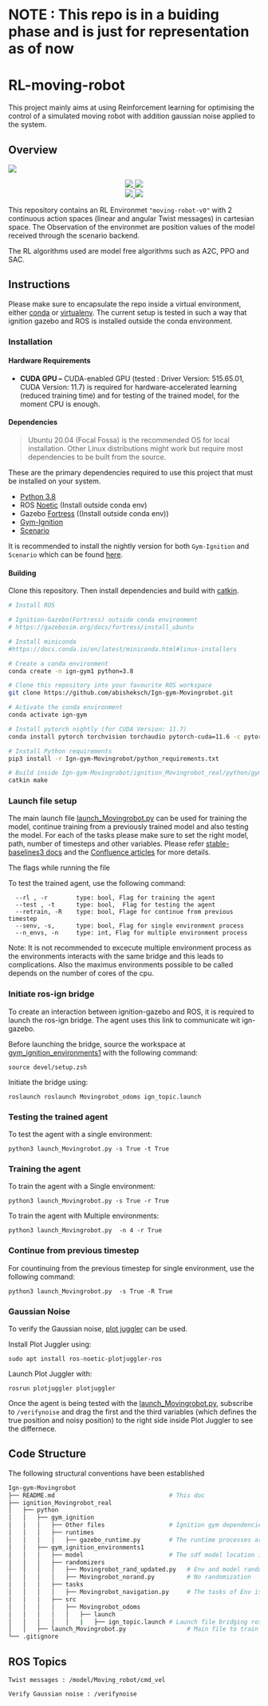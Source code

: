 

# NOTE : This repo is in a buiding phase and is just for representation as of now

# RL-moving-robot

This project mainly aims at using Reinforcement learning for  optimising the control of a simulated moving robot with addition gaussian noise applied to the system. 


## Overview 

![](moving_robot.gif)

<p align="center">
  <a href="http://wiki.ros.org/noetic#ROS_Noetic_Ninjemys">
    <img src="https://img.shields.io/badge/Middleware-ROSNoetic-blue"/>
  </a>
  <a href="https://gazebosim.org">
    <img src="https://img.shields.io/badge/Robotics%20Simulator-Gazebo%20Fortress-F58113"/>
  </a>
  <br>
  <a href="https://www.gymlibrary.dev/">
    <img src="https://img.shields.io/badge/RL%20Environment%20API-OpenAI%20Gym-CBCBCC"/>
  </a>
  <a href="https://stable-baselines3.readthedocs.io">
    <img src="https://img.shields.io/badge/Primary%20RL%20Framework-Stable--Baselines3-BDF25E"/>
  </a>
</p>
 
This repository contains an RL Environmet `"moving-robot-v0"` with 2 continuous action spaces (linear and angular Twist messages) in cartesian space. The Observation of the environmet are position values of the model received through the scenario backend.   

The RL algorithms used are model free algorithms such as A2C, PPO and SAC.

## Instructions

Please make sure to encapsulate the repo inside a virtual environment, either [conda](https://docs.conda.io/en/latest/miniconda.html) or [virtualenv](https://virtualenv.pypa.io/en/latest/).  The current setup is tested in such a way that ignition gazebo and ROS is installed outside the conda environment. 

### Installation 

#### Hardware Requirements

- **CUDA GPU –** CUDA-enabled GPU (tested : Driver Version: 515.65.01, CUDA Version: 11.7) is required for hardware-accelerated learning (reduced training time) and for testing of the trained model, for the moment CPU is enough. 

#### Dependencies

> Ubuntu 20.04 (Focal Fossa) is the recommended OS for local installation. Other Linux distributions might work but require most dependencies to be built from the source.

These are the primary dependencies required to use this project that must be installed on your system.

- [Python 3.8](https://python.org/downloads)
- ROS [Noetic](http://wiki.ros.org/noetic/Installation) (Install outside conda env)
- Gazebo [Fortress](https://gazebosim.org/docs/fortress) ((Install outside conda env))
- [Gym-Ignition](https://pypi.org/project/gym-ignition/)
- [Scenario](https://pypi.org/project/scenario/)

It is recommended to install the nightly version for both `Gym-Ignition` and `Scenario` which can be found [here](https://robotology.github.io/gym-ignition/master/installation/nightly.html).

#### Building 

Clone this repository. Then install dependencies and build with [catkin](http://wiki.ros.org/catkin).

```bash
# Install ROS 

# Ignition-Gazebo(Fortress) outside conda environment 
# https://gazebosim.org/docs/fortress/install_ubuntu

# Install miniconda
#https://docs.conda.io/en/latest/miniconda.html#linux-installers

# Create a conda environment
conda create -n ign-gym1 python=3.8

# Clone this repository into your favourite ROS workspace
git clone https://github.com/abisheksch/Ign-gym-Movingrobot.git

# Activate the conda environment
conda activate ign-gym

# Install pytorch nightly (for CUDA Version: 11.7)
conda install pytorch torchvision torchaudio pytorch-cuda=11.6 -c pytorch-nightly -c nvidia

# Install Python requirements
pip3 install -r Ign-gym-Movingrobot/python_requirements.txt

# Build inside Ign-gym-Movingrobot/ignition_Movingrobot_real/python/gym_ignition_environments/
catkin make 
```

### Launch file setup 

The main launch file [launch_Movingrobot.py](ignition_Movingrobot_real/python/launch_Movingrobot.py) can be used for training the model, continue training from a previously trained model and also testing the model. For each of the tasks please make sure to set the right model, path, number of timesteps and other variables. Please refer [stable-baselines3 docs](https://stable-baselines3.readthedocs.io/en/master/) and the [Confluence articles](https://schmiedeone.atlassian.net/wiki/spaces/ST/pages/2932244481/Thesis)  for more details.

The flags while running the file

To test the trained agent, use the following command:
```
  --rl , -r        type: bool, Flag for training the agent
  --test , -t      type: bool,  Flag for testing the agent  
  --retrain, -R    type: bool, Flage for continue from previous timestep
  --senv, -s,      type: bool, Flag for single environment process 
  --n_envs, -n     type: int, Flag for multiple environment process  
```
Note: It is not recommended to excecute multiple environment process as the environments interacts with the same bridge and this leads to complications. Also the maximus environments possible to be called depends on the number of cores of the cpu. 

### Initiate ros-ign bridge

To create an interaction between ignition-gazebo and ROS, it is required to launch the ros-ign bridge. The agent uses this link to communicate wit ign-gazebo.

Before launching the bridge, source the workspace at [gym_ignition_environments1](ignition_Movingrobot_real/python/gym_ignition_environments/) with the following command:

```
source devel/setup.zsh 
```
Initiate the bridge using: 
```
roslaunch roslaunch Movingrobot_odoms ign_topic.launch 
```

### Testing the trained agent 

To test the agent with a single environment: 
```
python3 launch_Movingrobot.py -s True -t True 
```

### Training the agent 

To train the agent with a Single environment: 
```
python3 launch_Movingrobot.py -s True -r True 
```

To train the agent with Multiple environments: 
```
python3 launch_Movingrobot.py  -n 4 -r True 
```
### Continue from previous timestep

For countinuing from the previous timestep for single environment, use the following command:
```
python3 launch_Movingrobot.py  -s True -R True 
```
### Gaussian Noise

To verify the Gaussian noise, [plot juggler](https://github.com/facontidavide/PlotJuggler) can be used. 

Install Plot Juggler using:
```
sudo apt install ros-noetic-plotjuggler-ros
```
Launch Plot Juggler with: 
```
rosrun plotjuggler plotjuggler
```

Once the agent is being tested with the [launch_Movingrobot.py](ignition_Movingrobot_real/python/launch_Movingrobot.py), subscribe to `/verifynoise` and drag the first and the third variables (which defines the true position and noisy position) to the right side inside Plot Juggler to see the differnece.

## Code Structure

The following structural conventions have been established

```bash
Ign-gym-Movingrobot
├── README.md                                # This doc
├── ignition_Movingrobot_real
│   ├── python
│   │   ├── gym_ignition
│   │   │   ├── Other files                  # Ignition gym dependencies
│   │   │   ├── runtimes
│   │   │   │   ├── gazebo_runtime.py        # The runtime processes are defined here (steps)
│   │   ├── gym_ignition_environments1
│   │   │   ├── model                        # The sdf model location is defined here
│   │   │   ├── randomizers 
│   │   │   │   ├── Movingrobot_rand_updated.py   # Env and model randomizations
│   │   │   │   ├── Movingrobot_norand.py         # No randomization
│   │   │   ├── tasks
│   │   │   │   ├── Movingrobot_navigation.py     # The tasks of Env is defined here
│   │   │   ├── src         
│   │   │   │   ├── Movingrobot_odoms
│   │   │   │   │   ├── launch 
│   │   │   │   │   |   ├── ign_topic.launch # Launch file bridging ros and ign gazebo
│   │   ├── launch_Movingrobot.py                 # Main file to train and test the model
└── .gitignore
```


## ROS Topics 

```
Twist messages : /model/Moving_robot/cmd_vel 

Verify Gaussian noise : /verifynoise
```
